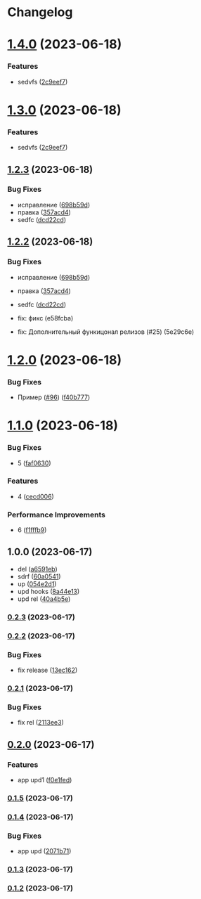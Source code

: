 # Changelog

# [1.4.0](https://github.com/AvocadoWeb/Todo-release/compare/1.2.3...1.4.0) (2023-06-18)


### Features

* sedvfs ([2c9eef7](https://github.com/AvocadoWeb/Todo-release/commit/2c9eef7283a8c9cd561f409b963b9e6dc4ab4889))

# [1.3.0](https://github.com/AvocadoWeb/Todo-release/compare/1.2.3...1.3.0) (2023-06-18)


### Features

* sedvfs ([2c9eef7](https://github.com/AvocadoWeb/Todo-release/commit/2c9eef7283a8c9cd561f409b963b9e6dc4ab4889))

## [1.2.3](https://github.com/AvocadoWeb/Todo-release/compare/1.2.1...1.2.3) (2023-06-18)


### Bug Fixes

* исправление ([698b59d](https://github.com/AvocadoWeb/Todo-release/commit/698b59dbd8b3fca38bb22973c5d159bb131a3aac))
* правка ([357acd4](https://github.com/AvocadoWeb/Todo-release/commit/357acd4e34ae239043f8cfeba12e75ba7227323f))
* sedfc ([dcd22cd](https://github.com/AvocadoWeb/Todo-release/commit/dcd22cde6ff8b0c3402d3fc9f15854743265e003))

## [1.2.2](https://github.com/AvocadoWeb/Todo-release/compare/1.2.1...1.2.2) (2023-06-18)


### Bug Fixes

* исправление ([698b59d](https://github.com/AvocadoWeb/Todo-release/commit/698b59dbd8b3fca38bb22973c5d159bb131a3aac))
* правка ([357acd4](https://github.com/AvocadoWeb/Todo-release/commit/357acd4e34ae239043f8cfeba12e75ba7227323f))
* sedfc ([dcd22cd](https://github.com/AvocadoWeb/Todo-release/commit/dcd22cde6ff8b0c3402d3fc9f15854743265e003))

* fix: фикс (e58fcba)
* fix: Дополнительный функицонал релизов (#25) (5e29c6e)

# [1.2.0](https://github.com/AvocadoWeb/Todo-release/compare/1.1.0...1.2.0) (2023-06-18)


### Bug Fixes

* Пример ([#96](https://github.com/AvocadoWeb/Todo-release/issues/96)) ([f40b777](https://github.com/AvocadoWeb/Todo-release/commit/f40b777b61b74f1e82a8535dcf2e8c6454f70fc5))

# [1.1.0](https://github.com/AvocadoWeb/Todo-release/compare/0.2.2...1.1.0) (2023-06-18)


### Bug Fixes

* 5 ([faf0630](https://github.com/AvocadoWeb/Todo-release/commit/faf0630ce1ff355221146f6fcc740f209d4752ba))


### Features

* 4 ([cecd006](https://github.com/AvocadoWeb/Todo-release/commit/cecd0062d5f479b090c6afec5108f2dc5fb40b95))


### Performance Improvements

* 6 ([f1fffb9](https://github.com/AvocadoWeb/Todo-release/commit/f1fffb948897a0dac328387651428a65bd1c3428))

## 1.0.0 (2023-06-17)

* del ([a6591eb](https://github.com/AvocadoWeb/Todo-release/commit/a6591eb))
* sdrf ([60a0541](https://github.com/AvocadoWeb/Todo-release/commit/60a0541))
* up ([054e2d1](https://github.com/AvocadoWeb/Todo-release/commit/054e2d1))
* upd hooks ([8a44e13](https://github.com/AvocadoWeb/Todo-release/commit/8a44e13))
* upd rel ([40a4b5e](https://github.com/AvocadoWeb/Todo-release/commit/40a4b5e))

### [0.2.3](https://github.com/AvocadoWeb/Todo-release/compare/0.2.2...0.2.3) (2023-06-17)

### [0.2.2](https://github.com/AvocadoWeb/Todo-release/compare/0.2.1...0.2.2) (2023-06-17)


### Bug Fixes

* fix release ([13ec162](https://github.com/AvocadoWeb/Todo-release/commit/13ec1625bc6782faa8b1420cd0f679601c1a577a))

### [0.2.1](https://github.com/AvocadoWeb/Todo-release/compare/0.2.0...0.2.1) (2023-06-17)


### Bug Fixes

* fix rel ([2113ee3](https://github.com/AvocadoWeb/Todo-release/commit/2113ee331c0b4117785f016e218a955b4c18be13))

## [0.2.0](https://github.com/AvocadoWeb/Todo-release/compare/0.1.5...0.2.0) (2023-06-17)


### Features

* app upd1 ([f0e1fed](https://github.com/AvocadoWeb/Todo-release/commit/f0e1fed0f8a1d7ef3bdcb65b629df004aa7f4f84))

### [0.1.5](https://github.com/AvocadoWeb/Todo-release/compare/0.1.4...0.1.5) (2023-06-17)

### [0.1.4](https://github.com/AvocadoWeb/Todo-release/compare/0.1.2...0.1.4) (2023-06-17)


### Bug Fixes

* app upd ([2071b71](https://github.com/AvocadoWeb/Todo-release/commit/2071b7131cb12966bf3d2187abfd5197d28ee8bf))

### [0.1.3](https://github.com/AvocadoWeb/Todo-release/compare/0.1.2...0.1.3) (2023-06-17)

### [0.1.2](https://github.com/AvocadoWeb/Todo-release/compare/0.1.1...0.1.2) (2023-06-17)